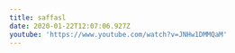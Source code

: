 ```yaml
---
title: saffasl
date: 2020-01-22T12:07:06.927Z
youtube: 'https://www.youtube.com/watch?v=JNHw1DMMQaM'
---
```


